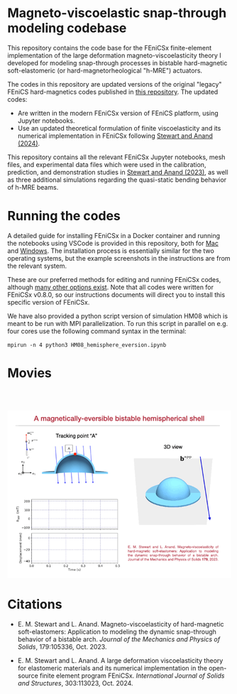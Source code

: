 # Magneto-viscoelastic snap-through modeling codebase

This repository contains the code base for the FEniCSx finite-element implementation of the large deformation magneto-viscoelasticity theory I developed for modeling snap-through processes in bistable hard-magnetic soft-elastomeric (or hard-magnetorheological "h-MRE") actuators. 

The codes in this repository are updated versions of the original "legacy" FEniCS hard-magnetics codes published in [this repository](https://github.com/ericstewart36/hardmagnetics/). The updated codes: 
- Are written in the modern FEniCSx version of FEniCS platform, using Jupyter notebooks.
- Use an updated theoretical formulation of finite viscoelasticity and its numerical implementation in FEniCSx following [Stewart and Anand (2024)](https://doi.org/10.1016/j.ijsolstr.2024.113023). 

This repository contains all the relevant FEniCSx Jupyter notebooks, mesh files, and experimental data files which were used in the calibration, prediction, and demonstration studies in [Stewart and Anand (2023)](https://doi.org/10.1016/j.jmps.2023.105366), as well as three additional simulations regarding the quasi-static bending behavior of h-MRE beams. 

# Running the codes

A detailed guide for installing FEniCSx in a Docker container and running the notebooks using VSCode is provided in this repository, both for [Mac](https://github.com/ericstewart36/finite_viscoelasticity/blob/main/FEniCSx_v08_Docker_install_mac.pdf) and [Windows](https://github.com/ericstewart36/finite_viscoelasticity/blob/main/FEniCSx_v08_Docker_install_windows.pdf). The installation process is essentially similar for the two operating systems, but the example screenshots in the instructions are from the relevant system.

These are our preferred methods for editing and running FEniCSx codes, although [many other options exist](https://fenicsproject.org/download/). Note that all codes were written for FEniCSx v0.8.0, so our instructions documents will direct you to install this specific version of FEniCSx.

We have also provided a python script version of simulation HM08 which is meant to be run with MPI parallelization. To run this script in parallel on e.g. four cores use the following command syntax in the terminal:  

```
mpirun -n 4 python3 HM08_hemisphere_eversion.ipynb
```

# Movies

<br/><br/>

![](https://github.com/ericstewart36/hardmagnetics/blob/main/example_animation.gif)

# Citations

- E. M. Stewart and L. Anand. Magneto-viscoelasticity of hard-magnetic soft-elastomers: Application to modeling the dynamic snap-through behavior of a bistable arch. *Journal of the Mechanics and Physics of Solids*, 179:105336, Oct. 2023.

- E. M. Stewart and L. Anand. A large deformation viscoelasticity theory for elastomeric materials and its numerical implementation in the open-source finite element program FEniCSx. *International Journal of Solids and Structures*, 303:113023, Oct. 2024.
